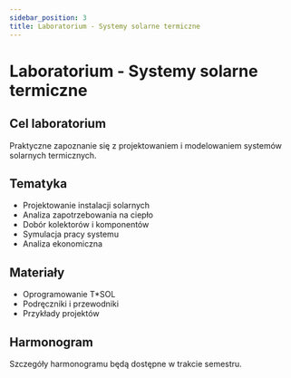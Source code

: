 ```yaml
---
sidebar_position: 3
title: Laboratorium - Systemy solarne termiczne
---
```


# Laboratorium - Systemy solarne termiczne

## Cel laboratorium

Praktyczne zapoznanie się z projektowaniem i modelowaniem systemów solarnych termicznych.

## Tematyka

- Projektowanie instalacji solarnych
- Analiza zapotrzebowania na ciepło
- Dobór kolektorów i komponentów
- Symulacja pracy systemu
- Analiza ekonomiczna

## Materiały

- Oprogramowanie T*SOL
- Podręczniki i przewodniki
- Przykłady projektów

## Harmonogram

Szczegóły harmonogramu będą dostępne w trakcie semestru.
